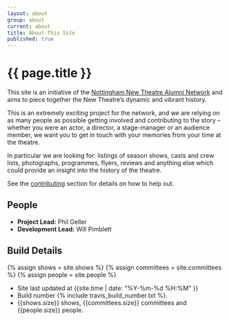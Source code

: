 ```yaml
---
layout: about
group: about
current: about
title: About This Site
published: true
---
```



# <i class="octicon octicon-circuit-board"></i> {{ page.title }}

This site is an initiative of the [Nottingham New Theatre Alumni Network](http://newtheatre.org.uk/alumni) and aims to piece together the New Theatre’s dynamic and vibrant history.

This is an extremely exciting project for the network, and we are relying on as many people as possible getting involved and contributing to the story – whether you were an actor, a director, a stage-manager or an audience member, we want you to get in touch with your memories from your time at the theatre.

In particular we are looking for: listings of season shows, casts and crew lists, photographs, programmes, flyers, reviews and anything else which could provide an insight into the history of the theatre.

See the [contributing](/contributing/) section for details on how to help out.

<div class="grid-row">

<div class="grid-8" markdown="1">

## People

- **Project Lead:** Phil Geller
- **Development Lead:** Will Pimblett

</div>
<div class="grid-8" markdown="1">

## Build Details

{% assign shows = site.shows %}
{% assign committees = site.committees %}
{% assign people = site.people %}

- Site last updated at {{site.time | date: "%Y-%m-%d %H:%M" }}
- Build number {% include travis_build_number.txt %}.
- {{shows.size}} shows, {{committees.size}} committees and {{people.size}} people.

</div>

</div>
